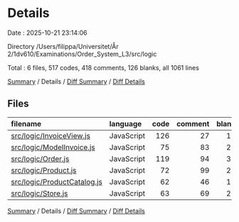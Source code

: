 # Details

Date : 2025-10-21 23:14:06

Directory /Users/filippa/Universitet/År 2/1dv610/Examinations/Order_System_L3/src/logic

Total : 6 files,  517 codes, 418 comments, 126 blanks, all 1061 lines

[Summary](results.md) / Details / [Diff Summary](diff.md) / [Diff Details](diff-details.md)

## Files
| filename | language | code | comment | blank | total |
| :--- | :--- | ---: | ---: | ---: | ---: |
| [src/logic/InvoiceView.js](/src/logic/InvoiceView.js) | JavaScript | 126 | 27 | 10 | 163 |
| [src/logic/ModelInvoice.js](/src/logic/ModelInvoice.js) | JavaScript | 75 | 83 | 21 | 179 |
| [src/logic/Order.js](/src/logic/Order.js) | JavaScript | 119 | 94 | 35 | 248 |
| [src/logic/Product.js](/src/logic/Product.js) | JavaScript | 72 | 99 | 22 | 193 |
| [src/logic/ProductCatalog.js](/src/logic/ProductCatalog.js) | JavaScript | 62 | 46 | 18 | 126 |
| [src/logic/Store.js](/src/logic/Store.js) | JavaScript | 63 | 69 | 20 | 152 |

[Summary](results.md) / Details / [Diff Summary](diff.md) / [Diff Details](diff-details.md)